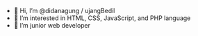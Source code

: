 - 👋 Hi, I’m @didanagung / ujangBedil
- 👀 I’m interested in HTML, CSS, JavaScript, and PHP language
- 🌱 I’m junior web developer

<!---
didanagung/didanagung is a ✨ special ✨ repository because its `README.md` (this file) appears on your GitHub profile.
You can click the Preview link to take a look at your changes.
--->

